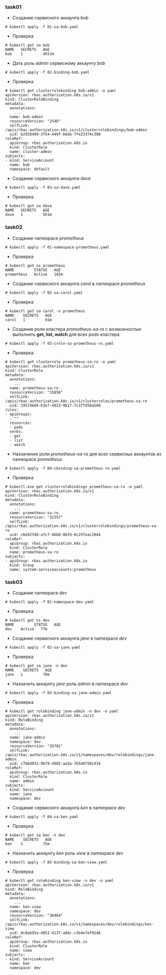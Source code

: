 
### task01
- Создание сервисного аккаунта *bob*
```console
# kubectl apply -f 01-sa-bob.yaml
```
- Проверка
```console
# kubectl get sa bob
NAME   SECRETS   AGE
bob    1         4h51m
```
- Дать роль *admin* сервисному аккаунту *bob*
```console
# kubectl apply -f 02-binding-bob.yaml
```
- Проверка
```console
# kubectl get clusterrolebinding bob-admin -o yaml
apiVersion: rbac.authorization.k8s.io/v1
kind: ClusterRoleBinding
metadata:
  annotations:
    ...
  name: bob-admin
  resourceVersion: "2548"
  selfLink: /apis/rbac.authorization.k8s.io/v1/clusterrolebindings/bob-admin
  uid: b2928499-3f54-449f-b6da-7fe23374c308
roleRef:
  apiGroup: rbac.authorization.k8s.io
  kind: ClusterRole
  name: cluster-admin
subjects:
- kind: ServiceAccount
  name: bob
  namespace: default
```
- Создание сервисного аккаунта *dave*
```console
# kubectl apply -f 03-sa-dave.yaml
```
- Проверка
```console
# kubectl get sa dave
NAME   SECRETS   AGE
dave   1         5h1m
```

### task02
- Создание namespace *prometheus*
```console
# kubectl apply -f 01-namespace-prometheus.yaml
```
- Проверка
```console
# kubectl get ns prometheus
NAME         STATUS   AGE
prometheus   Active   165m
```
- Создание сервисного аккаунта *carol* в namespace *prometheus*
```console
# kubectl apply -f 02-sa-carol.yaml
```
- Проверка
```console
# kubectl get sa carol -n prometheus
NAME    SECRETS   AGE
carol   1         91m
```
- Создание роли кластера *prometheus-sa-ro* с возможностью выполнить **get, list, watch** для всех pods кластера
```console
# kubectl apply -f 03-crole-sa-prometheus-ro.yaml
```
- Проверка
```console
# kubectl get clusterrole prometheus-sa-ro -o yaml
apiVersion: rbac.authorization.k8s.io/v1
kind: ClusterRole
metadata:
  annotations:
    ...
  name: prometheus-sa-ro
  resourceVersion: "31856"
  selfLink: /apis/rbac.authorization.k8s.io/v1/clusterroles/prometheus-sa-ro
  uid: 19574b68-b3e7-4923-9b17-7c3ffd50a580
rules:
- apiGroups:
  - ""
  resources:
  - pods
  verbs:
  - get
  - list
  - watch
```
- Назначение роли *prometheus-sa-ro* для всех сервисных аккаунтов из namespace *prometheus*
```console
# kubectl apply -f 04-cbinding-sa-prometheus-ro.yaml
```
- Проверка
```console
# kubectl.exe get clusterrolebindings prometheus-sa-ro -o yaml
apiVersion: rbac.authorization.k8s.io/v1
kind: ClusterRoleBinding
metadata:
  annotations:
    ...
  name: prometheus-sa-ro
  resourceVersion: "32357"
  selfLink: /apis/rbac.authorization.k8s.io/v1/clusterrolebindings/prometheus-sa-ro
  uid: c6e92fdd-a7c7-46b0-8bfd-0c25feac20d4
roleRef:
  apiGroup: rbac.authorization.k8s.io
  kind: ClusterRole
  name: prometheus-sa-ro
subjects:
- apiGroup: rbac.authorization.k8s.io
  kind: Group
  name: system:serviceaccounts:prometheus
```

### task03

- Создание namespace *dev*
```console
# kubectl apply -f 01-namespace-dev.yaml
```
- Проверка
```console
# kubectl get ns dev
NAME         STATUS   AGE
dev    Active   77m
```

- Создание сервисного аккаунта *jane* в namespace *dev*
```console
# kubectl apply -f 02-sa-jane.yaml
```
- Проверка
```console
# kubectl get sa jane -n dev
NAME    SECRETS   AGE
jane   1         78m
```

- Назначить аккаунту *jane* роль *admin* в namespace *dev*
```console
# kubectl apply -f 03-binding-sa-jane-admin.yaml
```
- Проверка
```console
# kubectl get rolebinding jane-admin -n dev -o yaml
apiVersion: rbac.authorization.k8s.io/v1
kind: RoleBinding
metadata:
  annotations:
    ...
  name: jane-admin
  namespace: dev
  resourceVersion: "35701"
  selfLink: /apis/rbac.authorization.k8s.io/v1/namespaces/dev/rolebindings/jane-admin
  uid: c766d032-9b79-4802-aa3a-765d4758c434
roleRef:
  apiGroup: rbac.authorization.k8s.io
  kind: ClusterRole
  name: admin
subjects:
- kind: ServiceAccount
  name: jane
  namespace: dev
```

- Создание сервисного аккаунта *ken* в namespace *dev*
```console
# kubectl apply -f 04-sa-ken.yaml
```
- Проверка
```console
# kubectl get sa ken -n dev
NAME    SECRETS   AGE
ken    1         75m
```

- Назначить аккаунту *ken* роль *view* в namespace *dev*
```console
# kubectl apply -f 05-binding-sa-ken-view.yaml
```
- Проверка
```console
# kubectl get rolebinding ken-view -n dev -o yaml
apiVersion: rbac.authorization.k8s.io/v1
kind: RoleBinding
metadata:
  annotations:
    ...
  name: ken-view
  namespace: dev
  resourceVersion: "36464"
  selfLink: /apis/rbac.authorization.k8s.io/v1/namespaces/dev/rolebindings/ken-view
  uid: 0c0ab55a-d852-4137-a04c-c3b4e7ef0246
roleRef:
  apiGroup: rbac.authorization.k8s.io
  kind: ClusterRole
  name: view
subjects:
- kind: ServiceAccount
  name: ken
  namespace: dev
```
